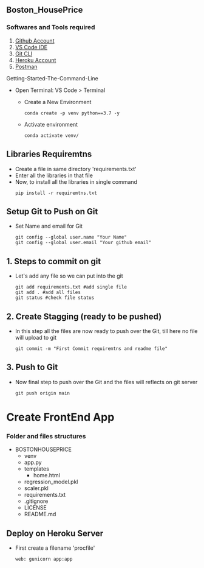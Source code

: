 ## Boston_HousePrice
### Softwares and Tools required

1. [Github Account](https://github.com)
2. [VS Code IDE](https://code.visualstudio.com/download)
3. [Git CLI](https://git-scm.com/downloads)
4. [Heroku Account](https://www.heroku.com/)
5. [Postman](https://www.postman.com/downloads/)

Getting-Started-The-Command-Line
- Open Terminal: VS Code > Terminal
    - Create a New Environment
        ```
        conda create -p venv python==3.7 -y
        ```

    - Activate environment
        ```
        conda activate venv/
        ```

## Libraries Requiremtns
- Create a file in same directory 'requirements.txt'
- Enter all the libraries in that file 
- Now, to install all the libraries in single command
    ```
    pip install -r requiremtns.txt
    ```


## Setup Git to Push on Git
- Set Name and email for Git
    ```
    git config --global user.name "Your Name"
    git config --global user.email "Your github email"
    ```
## 1. Steps to commit on git
- Let's add any file so we can put into the git 
    ```
    git add requirements.txt #add single file
    git add . #add all files
    git status #check file status
    ```

## 2. Create Stagging (ready to be pushed)
- In this step all the files are now ready to push over the Git, till here no file will upload to git
    ```
    git commit -m "First Commit requiremtns and readme file"
    ```
## 3. Push to Git
- Now final step to push over the Git and the files will reflects on git server
    ```
    git push origin main
    ```

# Create FrontEnd App
### Folder and files structures
- BOSTONHOUSEPRICE
    - venv
    - app.py
    - templates
        - home.html
    - regression_model.pkl
    - scaler.pkl
    - requirements.txt
    - .gitignore
    - LICENSE
    - README.md

## Deploy on Heroku Server
 - First create a filename 'procfile'
    ```
    web: gunicorn app:app
    ```
    